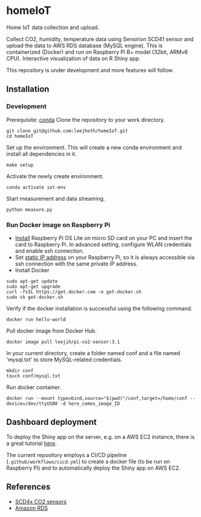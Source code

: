 # homeIoT
Home IoT data collection and upload.

Collect CO2, humidity, temperature data using Sensirion SCD41 sensor and upload the data to AWS RDS database (MySQL engine). This is containerized (Docker) and run on Raspberry Pi B+ model (32bit, ARMv6 CPU). Interactive visualization of data on R Shiny app.

This repository is under development and more features will follow.

## Installation
### Development
Prerequisite: [conda](https://docs.conda.io/projects/conda/en/stable/user-guide/install/index.html)
Clone the repository to your work directory.
```
git clone git@github.com:leejheth/homeIoT.git
cd homeIoT
```

Set up the environment. This will create a new conda environment and install all dependencies in it.
```
make setup
```

Activate the newly create environment.
```
conda activate iot-env
```

Start measurement and data streaming.
```
python measure.py
```

### Run Docker image on Raspberry Pi
* [Install](https://www.raspberrypi.com/software/) Raspberry Pi OS Lite on micro SD card on your PC and insert the card to Raspberry Pi. In advanced setting, configure WLAN credentials and enable ssh connection.
* Set [static IP address](https://www.makeuseof.com/raspberry-pi-set-static-ip/) on your Raspberry Pi, so it is always accessible via ssh connection with the same private IP address.
* Install Docker
```
sudo apt-get update
sudo apt-get upgrade
curl -fsSL https://get.docker.com -o get-docker.sh
sudo sh get-docker.sh
```
Verify if the docker installation is successful using the following command.
```
docker run hello-world
```

Pull docker image from Docker Hub.
```
docker image pull leejih/pi-co2-sensor:3.1
```

In your current directory, create a folder named conf and a file named 'mysql.txt' to store MySQL-related credentials.
```
mkdir conf
touch conf/mysql.txt
```

Run docker container.
```
docker run --mount type=bind,source="$(pwd)"/conf,target=/home/conf --device=/dev/ttyUSB0 -d here_comes_image_ID
```

## Dashboard deployment

To deploy the Shiny app on the server, e.g. on a AWS EC2 instance, there is a great tutorial [here](https://www.charlesbordet.com/en/guide-shiny-aws/#what-should-you-expect-from-this-guide).

The current repository employs a CI/CD pipeline (`.github/workflows/cicd.yml`) to create a docker file (to be run on Raspberry Pi) and to automatically deploy the Shiny app on AWS EC2.

## References
* [SCD4x CO2 sensors](https://developer.sensirion.com/sensirion-products/scd4x-co2-sensors/)
* [Amazon RDS](https://aws.amazon.com/rds/)
